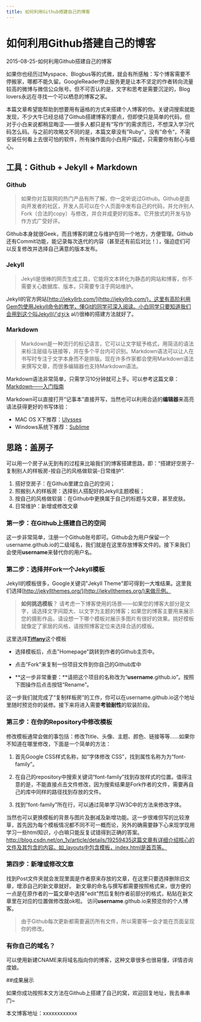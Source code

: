 ```yaml
---
title: 如何利用Github搭建自己的博客
---
```

# 如何利用Github搭建自己的博客
2015-08-25-如何利用Github搭建自己的博客

如果你也经历过Myspace、Blogbus等的式微，就会有所感触：写个博客需要不停搬家，哪都不能久留。GoogleReader停止服务更是让本不坚定的作者转向流量较高的微博与微信公众账号。但不可否认的是，文字和思考是需要沉淀的，Blog lovers永远在寻找一个可以栖息的博客之家。

本篇文章希望能帮助到想要用有逼格的方式来搭建个人博客的你。关键词搜索就能发现，不少大牛已经总结了Github搭建博客的要点，但即使只是简单的代码，但对于小白来说都稍显晦涩——很多人都只是有“写作”的需求而已，不想深入学习代码怎么码。与之前的攻略文不同的是，本篇文章没有”Ruby“，没有”命令“，不需安装任何看上去很可怕的软件，所有操作面向小白用户描述，只需要你有耐心与细心。

## 工具：Github + Jekyll + Markdown

### Github

>如果你对互联网的热门产品有所了解，你一定听说过Github。Github是面向开发者的社区，开发人员可以在个人页面中发布自己的代码，并允许别人Fork（合法的copy）与修改，并合并成更好的版本。它开放式的开发与协作方式广受好评。

Github本身就很Geek，而且博客的建立与维护在同一个地方，方便管理。Github还有Commit功能，能记录每次迭代的内容（甚至还有前后对比！），强迫症们可以反复修改并选择自己满意的版本发布。

### Jekyll
>Jekyll是很棒的网页生成工具，它能将文本转化为静态的网站和博客，你不需要关心数据库、版本，只需要专注于网站维护。

Jekyll的官方网站[http://jekyllrb.com/](http://jekyllrb.com/)，这里有高阶利用Gem包使用Jekyll命令的教学，懂Git的同学可深入阅读。小白同学只要知道我们会用到这个叫Jekyll(/'dʒiːk əl/)很棒的搭建方法就好了。

### Markdown

>Markdown是一种流行的标记语言，它可以让文字赋予格式，用简洁的语法来标注层级与链接等，并在多个平台内可识别。Markdown语法可以让人在书写时专注于文字本身而不是排版。现在许多作家都会使用Markdown语法来撰写文章，而很多编辑器也支持Markdown语法。

Markdown语法非常简单，只需学习10分钟就可上手。可以参考这篇文章：[Markdown——入门指南](http://www.jianshu.com/p/1e402922ee32/)

Markdown可以直接打开“记事本”直接开写，当然也可以利用合适的**编辑器**来高亮语法获得更好的书写体验：

- MAC OS X下推荐：[Ulysses](http://www.ulyssesapp.com/)
- Windows系统下推荐：[Sublime](http://www.sublimetext.com/)

## 思路：盖房子
可以用一个房子从无到有的过程来比喻我们的博客搭建思路，即：“搭建好空房子-复制别人的样板房-按自己的风格做软装-日常维护”.

1. 搭好空房子：在Github里建立自己的空间；
2. 照搬别人的样板房：选择别人搭配好的Jekyll主题模板；
3. 按自己的风格做软装：在Github中更换属于自己的标题与文章，甚至皮肤。
4. 日常维护：新增或修改文章

### 第一步：在Github上搭建自己的空间

这一步非常简单，注册一个Github账号即可。Github会为用户保留一个username.github.io的二级域名，我们就是在这里存放博客文件的。接下来我们会使用**username**来替代你的用户名。

### 第二步：选择并Fork一个Jekyll模板

Jekyll的模板很多，Google关键词"Jekyll Theme"即可得到一大堆结果。这里我们选择[http://jekyllthemes.org/](http://jekyllthemes.org/)来做示例。

>**如何挑选模板**？
请考虑一下博客使用的场景——如果您的博客大部分是文字，请选择文字间距大、以文字为主题的博客；如果您的博客主要用来展示您的摄影作品，请设想一下哪个模板对展示多图片有很好的效果。挑好模板就像定了家居的风格，请按照博客定位来选择合适的模板。	

这里选择[**Tiffany**](http://jekyllthemes.org/themes/tiffany/)这个模板
- 选择模板后，点击"Homepage"跳转到作者的Github主页中。

- 点击“Fork”来复制一份项目文件到你自己的Github库中
- **这一步非常重要：**请把这个项目的名称改为“**username**.github.io”。按照下图操作后点击按钮“Rename”。

这一步我们就完成了“复制样板房”的工作，你可以在username.github.io这个地址里随时预览你的装修。接下来将进入需要**考验耐性**的软装阶段。

### 第三步：在你的Repository中修改模板

修改模板通常会做的事包括：修改Ttitle、头像、主题、颜色、链接等等……如果你不知道在哪里修改，下面是一个简单的方法：

1. 首先Google CSS样式名称，如“字体修改 CSS”，找到属性名称为为“font-family”。
2. 在自己的repository中搜索关键词“font-family”找到存放样式的位置。值得注意的是，不能直接点击文件修改，因为搜索结果是Fork作者的文件，需要再自己的库中同样的路径找到存放的文件。

3. 找到“font-family”所在行，可以通过简单学习W3C中的方法来修改字体。

当然也可以更换模板的背景与图片及删减及新增功能。这一步很难但写的比较潦草，首先因为每个模板情况都不同不可一概而论，另外的确需要静下心来现学现用学习一些html知识，小白嘛只能反复试错得到正确的答案。
http://blog.csdn.net/on_1y/article/details/19259435这篇文章有详细介绍核心的文件及其包含的内容。如_layouts中包含模板，index.html是首页等。

### 第四步：新增或修改文章
找到Post文件夹就会发现里面是作者原来存放的文章，在这里只要选择删除旧文章，增添自己的新文章就好。
新文章的命名与撰写都需要按照格式来，很方便的一点是在原作者的一篇文章中选择“edit”然后复制作者前部分的格式，粘贴在新文章里在对应的位置做修改就ok啦。
访问**username**.github.io来预览你的个人博客。

>由于Github每次更新都需要遍历所有文件，所以需要等一会才能在页面呈现你的修改。

### 有你自己的域名？
可以使用新建CNAME来将域名指向你的博客，这种文章很多也很易懂，详情咨询度娘。

##成果展示

如果你成功按照本文方法在Github上搭建了自己的窝，欢迎回复地址，我去串串门~

本文博客地址：xxxxxxxxxxxx
